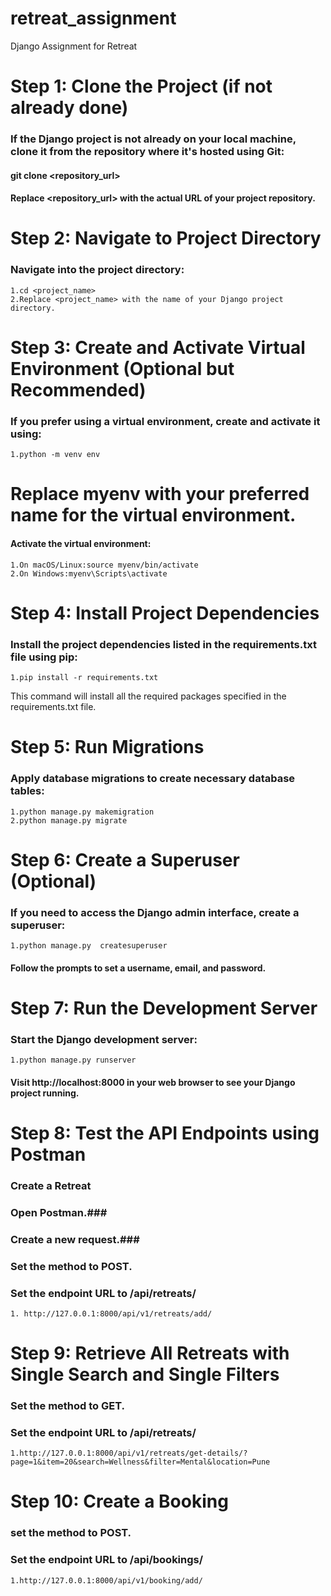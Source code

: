 # retreat_assignment
Django Assignment for Retreat

# Step 1: Clone the Project (if not already done)
### If the Django project is not already on your local machine, clone it from the repository where it's hosted using Git:

#### git clone <repository_url>
#### Replace <repository_url> with the actual URL of your project repository.

# Step 2: Navigate to Project Directory
### Navigate into the project directory:

    1.cd <project_name>
    2.Replace <project_name> with the name of your Django project directory.

# Step 3: Create and Activate Virtual Environment (Optional but Recommended)
### If you prefer using a virtual environment, create and activate it using:
    1.python -m venv env

# Replace myenv with your preferred name for the virtual environment.
#### Activate the virtual environment:
    1.On macOS/Linux:source myenv/bin/activate
    2.On Windows:myenv\Scripts\activate

# Step 4: Install Project Dependencies
### Install the project dependencies listed in the requirements.txt file using pip:
    1.pip install -r requirements.txt
This command will install all the required packages specified in the requirements.txt file.


# Step 5: Run Migrations
### Apply database migrations to create necessary database tables: 
    1.python manage.py makemigration
    2.python manage.py migrate


# Step 6: Create a Superuser (Optional)
### If you need to access the Django admin interface, create a superuser: 
    1.python manage.py  createsuperuser
#### Follow the prompts to set a username, email, and password.

# Step 7: Run the Development Server
### Start the Django development server: 
    1.python manage.py runserver

#### Visit http://localhost:8000 in your web browser to see your Django project running.

# Step 8: Test the API Endpoints using Postman
### Create a Retreat ###
### Open Postman.###
### Create a new request.###
### Set the method to POST. ###
### Set the endpoint URL to /api/retreats/ ###
    1. http://127.0.0.1:8000/api/v1/retreats/add/

# Step 9: Retrieve All Retreats with Single Search and Single Filters
### Set the method to GET. ###
### Set the endpoint URL to /api/retreats/ ###
    1.http://127.0.0.1:8000/api/v1/retreats/get-details/?page=1&item=20&search=Wellness&filter=Mental&location=Pune

# Step 10: Create a Booking
### set the method to POST. ###
### Set the endpoint URL to /api/bookings/ ###
    1.http://127.0.0.1:8000/api/v1/booking/add/

